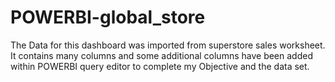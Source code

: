 # POWERBI-global_store
The Data for this dashboard was imported from superstore sales worksheet. 
It contains many columns and some additional columns
 have been added within POWERBI query editor to complete my Objective and the data set.

